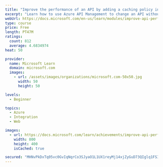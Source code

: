 ```yaml
---
title: "Improve the performance of an API by adding a caching policy in Azure API Management"
excerpt: "Learn how to use Azure API Management to change an API without rewriting code to enable you to apply a caching policy to a GET operation for quicker response."
webUrl: https://docs.microsoft.com/en-us/learn/modules/improve-api-performance-with-apim-caching-policy/
type: course
price: Free
length: PT47M
ratings:
  count: 812
  average: 4.6834974
heat: 50

provider:
  name: Microsoft Learn
  domain: microsoft.com
  images:
    - url: /assets/images/organizations/microsoft.com-50x50.jpg
      width: 50
      height: 50

levels:
  - Beginner

topics:
  - Azure
  - Integration
  - Web

images:
  - url: https://docs.microsoft.com/learn/achievements/improve-api-performance-with-apim-caching-policy-social.png
    width: 800
    height: 400
    isCached: true

secured: "MHNvPkDxTq05vc0GvIqNqrCo3SJyaO1L1UX1reyMj14xjZyGuD73QIglq1FSIPd5ujUU/UYilOdwFZ0yGcnqI39/h7WPvMMOiOqP9rzGHPJN5yQDuvRWHDvxIBoMosIuDI5Xv+0/Zb5FpvgoLo8fqMrrumqs7PJEXbjE0XR7gStrabVxxRS317omQHTnauD9sumTlbz2yJ+JrbWZNGF9W8WrlN4rkBCK/nzq+luELZEgDFpVkUZ8YYDT7jNaxbvkeM/hyjwME4v7r5WiFbHoAOR5RiwLMTM7aAKqvP0ox7gO1AQ0MZ5sapg0DlhS88du4b31OdbRdEEbJ5BL1o8QX/jGuYgfyshtf9BQP9KUNIwhz0cfI4sjBYp8cci2HcdybOqRvja5QRgynhQMKKXxbFqAPbwWUx2RkfV/cRhs1pE=;K0PEIqIYdllzeK3KS8G/YQ=="
---
```



